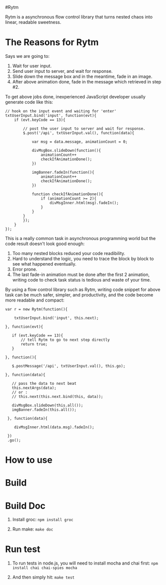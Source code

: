#Rytm

Rytm is a asynchronous flow control library that turns nested chaos into linear, readable
sweetness.

# The Reasons for Rytm

Says we are going to:

1. Wait for user input.
2. Send user input to server, and wait for response.
3. Slide down the message box and in the meantime, fade in an image.
4. After above animation done, fade in the message which retrieved in step #2.

To get above jobs done, inexperienced JavaScript developer usually generate code like
this:

    // hook on the input event and waiting for 'enter'
    txtUserInput.bind('input', function(evt){
        if (evt.keyCode == 13){

            // post the user input to server and wait for response.
            $.post('/api', txtUserInput.val(), function(data){

                var msg = data.message, animationCount = 0;

                divMsgBox.slideDown(function(){
                    animationCount++
                    checkIfAnimationDone();
                })

                imgBanner.fadeIn(function(){
                    animationCount++
                    checkIfAnimationDone();
                })

                function checkIfAnimationDone(){
                    if (animationCount >= 2){
                        divMsgInner.html(msg).fadeIn();
                    }
                }
            }
            });
        }
    });

This is a really common task in asynchronous programming world but the code result doesn't 
look good enough:

1. Too many nested blocks reduced your code readibility.
2. Hard to understand the logic, you need to trace the block by block to see what happened 
eventually.
3. Error prone.
4. The last fade-in animation must be done after the first 2 animation, writing code to check 
task status is tedious and waste of your time.

By using a flow control library such as Rytm, writing code snippet for above task can be much
safer, simpler, and productivity, and the code become more readable and compact:

    var r = new Rytm(function(){

        txtUserInput.bind('input', this.next);

    }, function(evt){

       if (evt.keyCode == 13){
           // tell Rytm to go to next step directly   
           return true;
       }

    }, function(){

       $.postMessage('/api', txtUserInput.val(), this.go);

    }, function(data){

       // pass the data to next beat
       this.nextArgs(data);
       // or :
       // this.next(this.next.bind(this, data));

       divMsgBox.slideDown(this.all());
       imgBanner.fadeIn(this.all());

     }, function(data){

        divMsgInner.html(data.msg).fadeIn();

     })
     .go();

# How to use

# Build

# Build Doc

1. Install groc: `npm install groc`

2. Run make: `make doc`

# Run test

1. To run tests in node.js, you will need to install mocha and chai first: 
`npm install chai chai-spies mocha`

2. And then simply hit: `make test`


